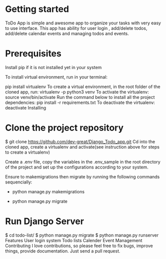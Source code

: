# Getting started
ToDo App is simple and awesome app to organize your tasks with very easy to use interface. 
This app has ability for user login , add/delete todos, add/delete calendar events and managing todos and events.

# Prerequisites
Install pip if it is not installed yet in your system

To install virtual environment, run in your terminal:

pip install virtualenv
To create a virtual environment, in the root folder of the cloned app, run:
virtualenv -p python3 venv
To activate the virtualenv:
source venv/bin/activate
Run the command below to install all the project dependencies:
pip install -r requirements.txt
To deactivate the virtualenv:
deactivate
Installing

# Clone the project repository
$ git clone https://github.com/dev-great/Django_Todo_app.git
Cd into the cloned app, create a virtualenv and activate(see instruction above for steps to create a virtualenv)

Create a .env file, copy the variables in the .env_sample in the root directory of the project and set up the configurations according to your system.

Ensure to makemigrations then migrate by running the following commands sequencially:

- python manage.py makemigrations

- python manage.py migrate

# Run Django Server
$ cd todo-list/
$ python manage.py migrate
$ python manage.py runserver
Features
User login system
Todo lists
Calender Event Management
Contributing
I love contributions, so please feel free to fix bugs, improve things, provide documentation. Just send a pull request.
